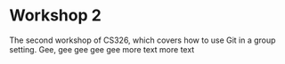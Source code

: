 # Workshop 2

The second workshop of CS326, which covers how to use Git in a group setting.
Gee, gee gee gee gee 
more text
more text
